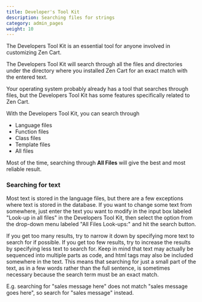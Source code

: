 ```yaml
---
title: Developer's Tool Kit 
description: Searching files for strings 
category: admin_pages
weight: 10
---
```


The Developers Tool Kit is an essential tool for anyone involved in customizing Zen Cart.


The Developers Tool Kit will search through all the files and directories under the directory where you installed Zen Cart for an exact match with the entered text.


Your operating system probably already has a tool that searches through files, but the Developers Tool Kit has some features specifically related to Zen Cart.


With the Developers Tool Kit, you can search through

- Language files
- Function files
- Class files
- Template files
- All files

Most of the time, searching through **All Files** will give the best and most reliable result. 


### Searching for text
Most text is stored in the language files, but there are a few exceptions where text is stored in the database. If you want to change some text from somewhere, just enter the text you want to modify in the input box labeled "Look-up in all files" in the Developers Tool Kit, then select the option from the drop-down menu labeled "All Files Look-ups:" and hit the search button.

If you get too many results, try to narrow it down by specifying more text to search for if possible. If you get too few results, try to increase the results by specifying less text to search for. Keep in mind that text may actually be sequenced into multiple parts as code, and html tags may also be included somewhere in the text. This means that searching for just a small part of the text, as in a few words rather than the full sentence, is sometimes necessary because the search term must be an exact match.


E.g. searching for "sales message here" does not match "sales message goes here", so search for "sales message" instead.

